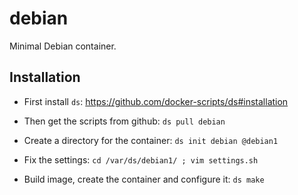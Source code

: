# debian
Minimal Debian container.

## Installation

  - First install `ds`: https://github.com/docker-scripts/ds#installation

  - Then get the scripts from github: `ds pull debian`

  - Create a directory for the container: `ds init debian @debian1`

  - Fix the settings: `cd /var/ds/debian1/ ; vim settings.sh`

  - Build image, create the container and configure it: `ds make`

